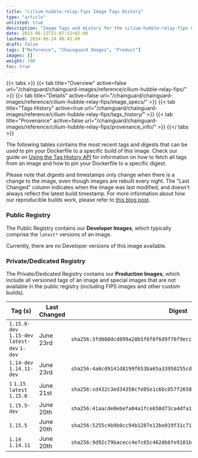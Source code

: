 ```yaml
---
title: "cilium-hubble-relay-fips Image Tags History"
type: "article"
unlisted: true
description: "Image Tags and History for the cilium-hubble-relay-fips Chainguard Image"
date: 2023-06-22T11:07:52+02:00
lastmod: 2024-06-24 00:43:49
draft: false
tags: ["Reference", "Chainguard Images", "Product"]
images: []
weight: 700
toc: true
---
```


{{< tabs >}}
{{< tab title="Overview" active=false url="/chainguard/chainguard-images/reference/cilium-hubble-relay-fips/" >}}
{{< tab title="Details" active=false url="/chainguard/chainguard-images/reference/cilium-hubble-relay-fips/image_specs/" >}}
{{< tab title="Tags History" active=true url="/chainguard/chainguard-images/reference/cilium-hubble-relay-fips/tags_history/" >}}
{{< tab title="Provenance" active=false url="/chainguard/chainguard-images/reference/cilium-hubble-relay-fips/provenance_info/" >}}
{{</ tabs >}}

The following tables contains the most recent tags and digests that can be used to pin your Dockerfile to a specific build of this image. Check our guide on [Using the Tag History API](/chainguard/chainguard-images/using-the-tag-history-api/) for information on how to fetch all tags from an image and how to pin your Dockerfile to a specific digest.

Please note that digests and timestamps only change when there is a change to the image, even though images are rebuilt every night. The "Last Changed" column indicates when the image was last modified, and doesn't always reflect the latest build timestamp. For more information about how our reproducible builds work, please refer to [this blog post](https://www.chainguard.dev/unchained/reproducing-chainguards-reproducible-image-builds).

### Public Registry
The Public Registry contains our **Developer Images**, which typically comprise the `latest*` versions of an image.

Currently, there are no Developer versions of this image available.

### Private/Dedicated Registry
The Private/Dedicated Registry contains our **Production Images**, which include all versioned tags of an image and special images that are not available in the public registry (including FIPS images and other custom builds).

| Tag (s)                                       | Last Changed | Digest                                                                    |
|-----------------------------------------------|--------------|---------------------------------------------------------------------------|
|  `1.15.6-dev` `1.15-dev` `latest-dev` `1-dev` | June 23rd    | `sha256:3fd080dcd099a28b5f6f0f6d9f76f9eccb36b9acf4a7a9aad9a01750c7777379` |
|  `1.14-dev` `1.14.11-dev`                     | June 23rd    | `sha256:4a6cd9141d8199f653ba65a33950255cd4b7189ea9a23c1757d9b883b2039770` |
|  `1` `1.15` `latest` `1.15.6`                 | June 21st    | `sha256:cd432c3ed34350cfe05e1c6bc057f265803c97e5b8bab4eec74ca1a8f3248867` |
|  `1.15.5-dev`                                 | June 20th    | `sha256:41aacde0ebefa84a1fce658d73ca4dfa1f2586bd9b31dd2a7cbc0fd587bd975f` |
|  `1.15.5`                                     | June 20th    | `sha256:5255c4b9b0cc94b1287e12be019f31c7197b7b7a6299de7544a14da40a96420f` |
|  `1.14` `1.14.11`                             | June 20th    | `sha256:9d92c79bacecc4e7c65c462db6fe9101b97fdea80c6e936ae5d7209959448906` |

